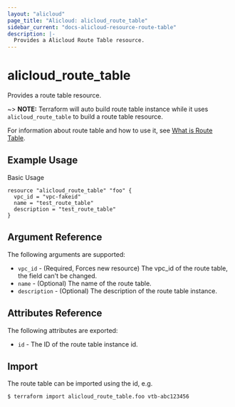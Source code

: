 ```yaml
---
layout: "alicloud"
page_title: "Alicloud: alicloud_route_table"
sidebar_current: "docs-alicloud-resource-route-table"
description: |-
  Provides a Alicloud Route Table resource.
---
```


# alicloud\_route_table

Provides a route table resource.

~> **NOTE:** Terraform will auto build route table instance while it uses `alicloud_route_table` to build a route table resource.

For information about route table and how to use it, see [What is Route Table](https://www.alibabacloud.com/help/doc-detail/87057.htm).

## Example Usage

Basic Usage

```
resource "alicloud_route_table" "foo" {
  vpc_id = "vpc-fakeid"
  name = "test_route_table"
  description = "test_route_table"
}
```
## Argument Reference

The following arguments are supported:

* `vpc_id` - (Required, Forces new resource) The vpc_id of the route table, the field can't be changed.
* `name` - (Optional) The name of the route table.
* `description` - (Optional) The description of the route table instance.

## Attributes Reference

The following attributes are exported:

* `id` - The ID of the route table instance id.

## Import

The route table can be imported using the id, e.g.

```
$ terraform import alicloud_route_table.foo vtb-abc123456
```


